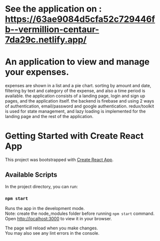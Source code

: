 # See the application on : https://63ae9084d5cfa52c729446fb--vermillion-centaur-7da29c.netlify.app/
# An application to view and manage your expenses. 
expenses are shown in a list and a pie chart.
sorting by amount and date, filtering by text and category of the expense, and also a time period is available.
the application consists of a landing page, login and sign up pages, and the application itself.
the backend is firebase and using 2 ways of authentication, email/password and google authentication.
redux/toolkit is used for state management, and lazy loading is implemented for the landing page and the rest of the application.
# Getting Started with Create React App

This project was bootstrapped with [Create React App](https://github.com/facebook/create-react-app).

## Available Scripts

In the project directory, you can run:

### `npm start`

Runs the app in the development mode.\
Note: create the node_modules folder before running `npm start` command.
Open [http://localhost:3000](http://localhost:3000) to view it in your browser.

The page will reload when you make changes.\
You may also see any lint errors in the console.
